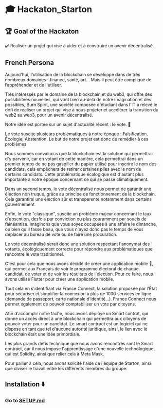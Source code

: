 # :mortar_board: Hackaton_Starton
## :trophy: Goal of the Hackaton
:heavy_check_mark: Realiser un projet qui vise à aider et à construire un avenir décentralisé.

## French Persona

Aujourd'hui, l'utilisation de la blockchain se développe dans de très nombreux domaines : finance, santé, art... 
Mais il peut être compliqué de l’appréhender et de l'utiliser.

Très intéressés par le domaine de la blockchain et du web3, qui offre des possibilitées nouvelles, qui vont bien au-delà de notre imagination et des possibles, Burn Spirit, une société composée d'étudiant dans l'IT a relevé le défi de réaliser un projet qui vise à nous projeter et accélérer la transition du web2 au web3, pour un avenir décentralisé.

Notre idée est portée sur un sujet d'actualité récent : le vote. :envelope_with_arrow:

Le vote suscite plusieurs problématiques à notre époque : Falsification, Écologie, Abstention. Le but de notre projet est donc de remédier à ces problèmes.

Nous sommes convaincus que la blockchain est la solution qui permettrai d'y parvenir, car en votant de cette manière, cela permettrai dans un premier temps de ne pas gaspiller du papier utilisé pour inscrire le nom des candidats, cela empêchera de retirer certaines piles avec le nom de certains candidats. Cette problématique écologique est d'autant plus importante à notre époque concernant ce qui se passe climatiquement.

Dans un second temps, le vote décentralisé nous permet de garantir une élection non truqué, grâce au principe de fonctionnement de la blockchain. Cela garantirai une élection sûr et transparente notamment dans certains gouvernement.

Enfin, le vote "classique", suscite un problème majeur concernant le taux d'absention, desfois par conviction ou plus couramment par soucis de fainéantise. Imaginons que vous soyez occupées à une affaire le dimanche, ou bien qu'il fasse beau, que vous n'ayez donc pas le temps de vous déplacer au bureau de vote ou de faire une procuration.

Le vote décentralisé serait donc une solution respectant l'anonymat des votants, écologiquement correcte pour répondre aux problématiques que rencontre le vote traditionnel.

C'est pour cela que nous avons décidé de créer une application mobile :iphone:, qui permet aux Français de voir le programme électoral de chaque candidat, de voter et de voir les résultats de l'élection. Pour ce faire, nous avons utilisé Flutter pour créer une application mobile.

Tout cela en s'identifiant via France Connect, la solution proposée par l'État pour sécuriser et simplifier la connexion à plus de 1000 services en ligne (demande de passeport, carte nationale d'identité...). France Connect nous permet également de pouvoir comptabiliser un vote par citoyens.

Afin d'accomplir notre tâche, nous avons deployé un Smart contrat, qui donne un accès direct à une blockchain qui permettra aux citoyens de pouvoir voter pour un candidat. Le smart contract est un logiciel qui ne dispose en tant que tel d'aucune autorité juridique, ainsi, le lien avec le blockchain était une idée primordiale.

Les plus grands défis technique que nous avons rencontrés sont le Smart contract, car il nous impose l'apprentissage d'une nouvelle technologique, qui est Solidity, ainsi que relier cela à Meta Mask.

Pour pallier à cela, nous avons solicité l'aide de l'équipe de Starton, ainsi que diviser le travail entre les différents membres du groupe.

## Installation :arrow_down:
### Go to [SETUP.md](https://github.com/Nokimalos/HackatonStarton/blob/main/SETUP.md)

